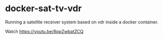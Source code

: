 # docker-sat-tv-vdr

Running a satellite receiver system based on vdr inside a docker container.

Watch https://youtu.be/8ppZwbatZCQ
